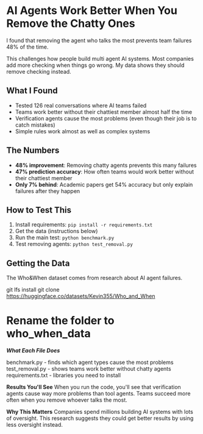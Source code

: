 # AI Agents Work Better When You Remove the Chatty Ones

I found that removing the agent who talks the most prevents team failures 48% of the time.

This challenges how people build multi agent AI systems. Most companies add more checking when things go wrong. My data shows they should remove checking instead.

## What I Found

- Tested 126 real conversations where AI teams failed
- Teams work better without their chattiest member almost half the time
- Verification agents cause the most problems (even though their job is to catch mistakes)
- Simple rules work almost as well as complex systems

## The Numbers

- **48% improvement**: Removing chatty agents prevents this many failures
- **47% prediction accuracy**: How often teams would work better without their chattiest member
- **Only 7% behind**: Academic papers get 54% accuracy but only explain failures after they happen

## How to Test This

1. Install requirements: `pip install -r requirements.txt`
2. Get the data (instructions below)
3. Run the main test: `python benchmark.py`
4. Test removing agents: `python test_removal.py`

## Getting the Data

The Who&When dataset comes from research about AI agent failures.

git lfs install
git clone https://huggingface.co/datasets/Kevin355/Who_and_When
# Rename the folder to who_when_data

***What Each File Does***

benchmark.py - finds which agent types cause the most problems
test_removal.py - shows teams work better without chatty agents
requirements.txt - libraries you need to install

**Results You'll See**
When you run the code, you'll see that verification agents cause way more problems than tool agents. Teams succeed more often when you remove whoever talks the most.

**Why This Matters**
Companies spend millions building AI systems with lots of oversight. This research suggests they could get better results by using less oversight instead.



